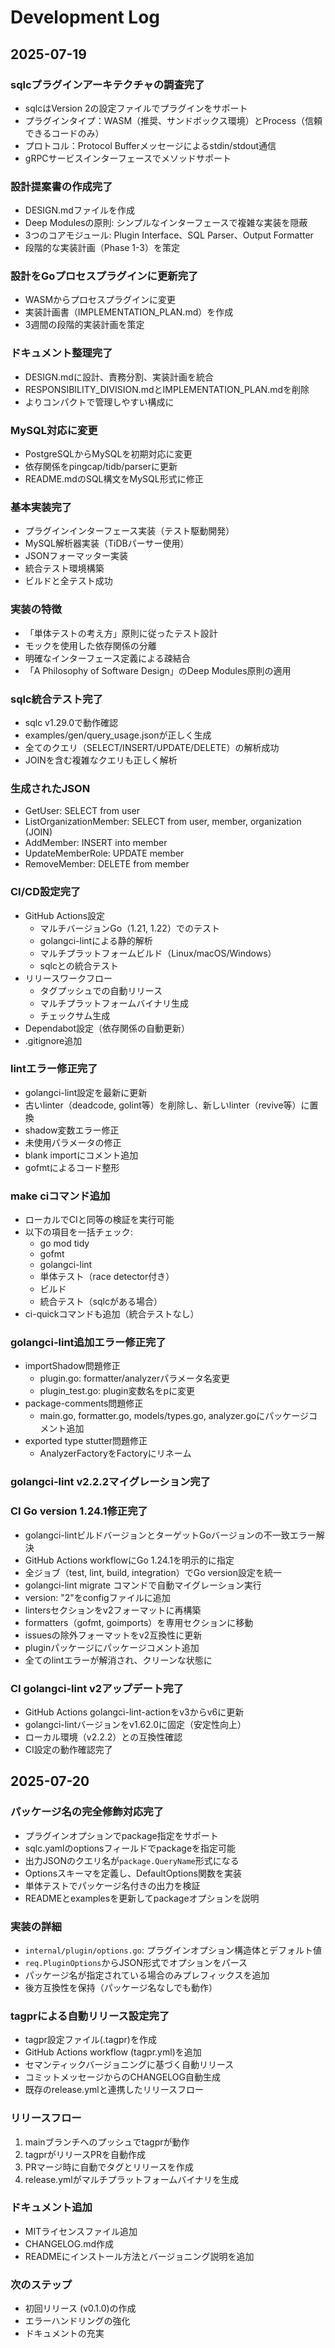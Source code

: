 # Development Log

## 2025-07-19

### sqlcプラグインアーキテクチャの調査完了
- sqlcはVersion 2の設定ファイルでプラグインをサポート
- プラグインタイプ：WASM（推奨、サンドボックス環境）とProcess（信頼できるコードのみ）
- プロトコル：Protocol Bufferメッセージによるstdin/stdout通信
- gRPCサービスインターフェースでメソッドサポート

### 設計提案書の作成完了
- DESIGN.mdファイルを作成
- Deep Modulesの原則: シンプルなインターフェースで複雑な実装を隠蔽
- 3つのコアモジュール: Plugin Interface、SQL Parser、Output Formatter
- 段階的な実装計画（Phase 1-3）を策定

### 設計をGoプロセスプラグインに更新完了
- WASMからプロセスプラグインに変更
- 実装計画書（IMPLEMENTATION_PLAN.md）を作成
- 3週間の段階的実装計画を策定

### ドキュメント整理完了
- DESIGN.mdに設計、責務分割、実装計画を統合
- RESPONSIBILITY_DIVISION.mdとIMPLEMENTATION_PLAN.mdを削除
- よりコンパクトで管理しやすい構成に

### MySQL対応に変更
- PostgreSQLからMySQLを初期対応に変更
- 依存関係をpingcap/tidb/parserに更新
- README.mdのSQL構文をMySQL形式に修正

### 基本実装完了
- プラグインインターフェース実装（テスト駆動開発）
- MySQL解析器実装（TiDBパーサー使用）
- JSONフォーマッター実装
- 統合テスト環境構築
- ビルドと全テスト成功

### 実装の特徴
- 「単体テストの考え方」原則に従ったテスト設計
- モックを使用した依存関係の分離
- 明確なインターフェース定義による疎結合
- 「A Philosophy of Software Design」のDeep Modules原則の適用

### sqlc統合テスト完了
- sqlc v1.29.0で動作確認
- examples/gen/query_usage.jsonが正しく生成
- 全てのクエリ（SELECT/INSERT/UPDATE/DELETE）の解析成功
- JOINを含む複雑なクエリも正しく解析

### 生成されたJSON
- GetUser: SELECT from user
- ListOrganizationMember: SELECT from user, member, organization (JOIN)
- AddMember: INSERT into member
- UpdateMemberRole: UPDATE member
- RemoveMember: DELETE from member

### CI/CD設定完了
- GitHub Actions設定
  - マルチバージョンGo（1.21, 1.22）でのテスト
  - golangci-lintによる静的解析
  - マルチプラットフォームビルド（Linux/macOS/Windows）
  - sqlcとの統合テスト
- リリースワークフロー
  - タグプッシュでの自動リリース
  - マルチプラットフォームバイナリ生成
  - チェックサム生成
- Dependabot設定（依存関係の自動更新）
- .gitignore追加

### lintエラー修正完了
- golangci-lint設定を最新に更新
- 古いlinter（deadcode, golint等）を削除し、新しいlinter（revive等）に置換
- shadow変数エラー修正
- 未使用パラメータの修正
- blank importにコメント追加
- gofmtによるコード整形

### make ciコマンド追加
- ローカルでCIと同等の検証を実行可能
- 以下の項目を一括チェック:
  - go mod tidy
  - gofmt
  - golangci-lint
  - 単体テスト（race detector付き）
  - ビルド
  - 統合テスト（sqlcがある場合）
- ci-quickコマンドも追加（統合テストなし）

### golangci-lint追加エラー修正完了
- importShadow問題修正
  - plugin.go: formatter/analyzerパラメータ名変更
  - plugin_test.go: plugin変数名をpに変更
- package-comments問題修正
  - main.go, formatter.go, models/types.go, analyzer.goにパッケージコメント追加
- exported type stutter問題修正
  - AnalyzerFactoryをFactoryにリネーム

### golangci-lint v2.2.2マイグレーション完了

### CI Go version 1.24.1修正完了
- golangci-lintビルドバージョンとターゲットGoバージョンの不一致エラー解決
- GitHub Actions workflowにGo 1.24.1を明示的に指定
- 全ジョブ（test, lint, build, integration）でGo version設定を統一
- golangci-lint migrate コマンドで自動マイグレーション実行
- version: "2"をconfigファイルに追加
- lintersセクションをv2フォーマットに再構築
- formatters（gofmt, goimports）を専用セクションに移動
- issuesの除外フォーマットをv2互換性に更新
- pluginパッケージにパッケージコメント追加
- 全てのlintエラーが解消され、クリーンな状態に

### CI golangci-lint v2アップデート完了
- GitHub Actions golangci-lint-actionをv3からv6に更新
- golangci-lintバージョンをv1.62.0に固定（安定性向上）
- ローカル環境（v2.2.2）との互換性確認
- CI設定の動作確認完了

## 2025-07-20

### パッケージ名の完全修飾対応完了
- プラグインオプションでpackage指定をサポート
- sqlc.yamlのoptionsフィールドでpackageを指定可能
- 出力JSONのクエリ名が`package.QueryName`形式になる
- Optionsスキーマを定義し、DefaultOptions関数を実装
- 単体テストでパッケージ名付きの出力を検証
- READMEとexamplesを更新してpackageオプションを説明

### 実装の詳細
- `internal/plugin/options.go`: プラグインオプション構造体とデフォルト値
- `req.PluginOptions`からJSON形式でオプションをパース
- パッケージ名が指定されている場合のみプレフィックスを追加
- 後方互換性を保持（パッケージ名なしでも動作）

### tagprによる自動リリース設定完了
- tagpr設定ファイル(.tagpr)を作成
- GitHub Actions workflow (tagpr.yml)を追加
- セマンティックバージョニングに基づく自動リリース
- コミットメッセージからのCHANGELOG自動生成
- 既存のrelease.ymlと連携したリリースフロー

### リリースフロー
1. mainブランチへのプッシュでtagprが動作
2. tagprがリリースPRを自動作成
3. PRマージ時に自動でタグとリリースを作成
4. release.ymlがマルチプラットフォームバイナリを生成

### ドキュメント追加
- MITライセンスファイル追加
- CHANGELOG.md作成
- READMEにインストール方法とバージョニング説明を追加

### 次のステップ
- 初回リリース (v0.1.0)の作成
- エラーハンドリングの強化
- ドキュメントの充実
